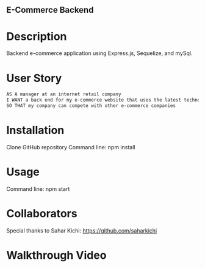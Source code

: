 ## E-Commerce Backend

# Description
Backend e-commerce application using Express.js, Sequelize, and mySql. 

# User Story
```md
AS A manager at an internet retail company
I WANT a back end for my e-commerce website that uses the latest technologies
SO THAT my company can compete with other e-commerce companies
```

# Installation
Clone GitHub repository
Command line: npm install

# Usage
Command line: npm start

#  Collaborators
Special thanks to Sahar Kichi:
https://github.com/saharkichi

# Walkthrough Video
